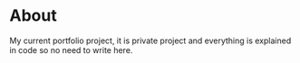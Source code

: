 # About
My current portfolio project,
it is private project and everything is explained in code so no need to write here.
